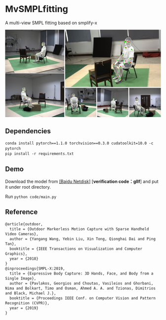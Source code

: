 # MvSMPLfitting
A multi-view SMPL fitting based on smplify-x

![figure](/images/teaser.jpg)

## Dependencies
```conda install pytorch==1.1.0 torchvision==0.3.0 cudatoolkit=10.0 -c pytorch```<br>
```pip install -r requirements.txt```


## Demo
Download the model from [\[Baidu Netdisk\]](https://pan.baidu.com/s/1e9BFVPP9hK0Ps9174h0WuA) \[**verification code：gllf**\] and put it under root directory.

Run ```python code/main.py```


## Reference
```
@article{outdoor,
  title = {Outdoor Markerless Motion Capture with Sparse Handheld Video Cameras},
  author = {Yangang Wang, Yebin Liu, Xin Tong, Qionghai Dai and Ping Tan},
  booktitle = {IEEE Transactions on Visualization and Computer Graphics},
  year = {2018}
}
@inproceedings{SMPL-X:2019,
  title = {Expressive Body Capture: 3D Hands, Face, and Body from a Single Image},
  author = {Pavlakos, Georgios and Choutas, Vasileios and Ghorbani, Nima and Bolkart, Timo and Osman, Ahmed A. A. and Tzionas, Dimitrios and Black, Michael J.},
  booktitle = {Proceedings IEEE Conf. on Computer Vision and Pattern Recognition (CVPR)},
  year = {2019}
}
```
